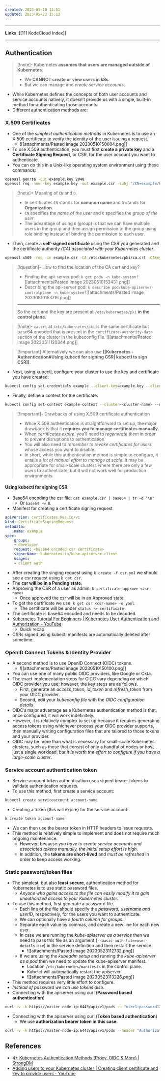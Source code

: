 ```yaml
---
created: 2023-05-10 13:51
updated: 2023-05-23 15:13
---
```

---
**Links**: [[111 KodeCloud Index]]

---
## Authentication
> [!note]- Kubernetes **assumes that users are managed outside of Kubernetes**.
> - We **CANNOT create or view users in k8s**.
> - But we can manage and *create service accounts*.

- While Kubernetes defines the concepts of both user accounts and service accounts natively, it doesn’t provide us with a single, built-in method for authenticating those accounts.
- Different authentication methods are:

### X.509 Certificates 
- One of the *simplest authentication methods* in Kubernetes is to use an X.509 certificate to verify the identity of the user issuing a request.
	- ![[attachments/Pasted image 20230510150004.png]]
- To use X.509 authentication, you must first **create a private key** and a **Certificate Signing Request**, or CSR, for the user account you want to authenticate. 
- You can do this in a Unix-like operating system environment using these commands:

```bash
openssl genrsa -out example.key 2048  
openssl req -new -key example.key -out example.csr -subj "/CN=example/O=developers"
```

> [!note]+ Meaning of `CN` and `O`.
> - In certificates `CN` stands for **common name** and `O` stands for **Organization**.
> - `CN` specifies the *name of the user* and `O` specifies the *group of the user*.
> - The advantage of using `O` (group) is that we can have multiple users in the group and then assign permission to the group using role binding instead of binding the permission to each user.

- Then, create a **self-signed certificate** using the CSR you generated and the certificate authority *(CA) associated with your Kubernetes cluster*.

```bash
openssl x509 -req -in example.csr -CA /etc/kubernetes/pki/ca.crt -CAkey /etc/kubernetes/pki/ca.key -CAcreateserial -out example.crt -days 30
```

> [!question]- How to find the location of the CA cert and key?
> - Finding the api-server pod: `k get pods -n kube-system`
> ![[attachments/Pasted image 20230510153431.png]]
> - Describing the api-server pod: `k describe pod/kube-apiserver-controlplane -n kube-system`
> ![[attachments/Pasted image 20230510153716.png]]
> ---
> So the cert and the key are present at `/etc/kubernetes/pki` **in the control plane**.

> [!note]- `ca.crt` at `/etc/kubernetes/pki` is the same certificate but base64 encoded that is present in the `certificate-authority-data` section of the cluster in the kubeconfig file.
> ![[attachments/Pasted image 20230511120344.png]]

> [!important] Alternatively we can also use **[[Kubernetes - Authentication#Using kubectl for signing CSR| kubectl to sign CSR]]**.

- Next, using kubectl, configure your cluster to use the key and certificate you have created:

```bash
kubectl config set-credentials example --client-key=example.key --client-certificate=example.crt
```

- Finally, define a context for the certificate:

```bash
kubectl config set-context example-context --cluster=<cluster-name> --user=example
```

> [!important]- Drawbacks of using X.509 certificate authentication
> - While X.509 authentication is straightforward to set up, the major drawback is that it **requires you to manage certificates manually**. 
> - When *certificates expire*, you’ll need to *regenerate them* in order to prevent disruptions to authentication. 
> - You will also need to *remember to revoke certificates for users* whose access you want to disable.
> - In short, while this authentication method is simple to configure, it entails a *lot of manual effort to manage at scale*. It may be appropriate for small-scale clusters where there are only a few users to authenticate, but it will not work well for production environments.

#### Using kubectl for signing CSR
- Base64 encoding the csr file: `cat example.csr | base64 | tr -d "\n"`
	- Or `base64 -w 0`.
- Manifest for creating a certificate signing request

```yaml
apiVersion: certificates.k8s.io/v1
kind: CertificateSigningRequest
metadata:
	name: example
spec:
	groups:
	- developer
	request: <base64 encoded csr certificate>
	signerName: kubernetes.io/kube-apiserver-client
	usages:
	- client auth
```

- After creating the singing request using `k create -f csr.yml` we should see a csr request using `k get csr`.
- The **csr will be in a Pending state**.
- Approving the CSR of a user as admin: `k certificate approve <csr-name>`
	- Once approved the csr will be in an Approved state.
- To get the certificate we use: `k get csr <csr-name> -o yaml`.
	- The certificate will be under `status -> certificate`
- The certificate is base64 encoded and needs to be decoded.
- [Kubernetes Tutorial For Beginners | Kubernetes User Authentication and Authorization - YouTube](https://www.youtube.com/watch?v=84j25sAUohA)
	- Quick recap.
- CSRs signed using kubectl manifests are automatically deleted after sometime.

###  OpenID Connect Tokens & Identity Provider
- A second method is to use OpenID Connect (OIDC) tokens. 
	- ![[attachments/Pasted image 20230510150100.png]]
- You can use one of many public OIDC providers, like Google or Okta.
- The exact implementation steps for OIDC vary depending on which OIDC provider you use; however, the key steps are as follows.
	- First, generate an *access_token*, *id_token* and *refresh_token* from your OIDC provider.
	- Second, edit your *kubeconfig file* with the *OIDC configuration details*.
- OIDC’s major advantage as a Kubernetes authentication method is that, once configured, it will work indefinitely. 
- However, it is relatively complex to set up because it requires generating access tokens using whichever process your OIDC provider supports, then manually writing configuration files that are tailored to those tokens and your provider.
- OIDC may be more than what is necessary for small-scale Kubernetes clusters, such as those that consist of only a handful of nodes or host just a single workload, *but it is worth the effort to configure if you have a large-scale cluster*.

###  Service account authentication token
- Service account token authentication uses signed bearer tokens to validate authentication requests.
- To use this method, first create a service account:

```bash
kubectl create serviceaccount account-name
```

- Creating a token (this will expire) for the service account:

```bash
k create token account-name
```

- We can then use the bearer token in HTTP headers to issue requests.
- This method is relatively simple to implement and does not require much ongoing maintenance. 
	- However, because *you have to create service accounts and associated tokens manually, the initial setup effort is high*. 
	- In addition, the **tokens are short-lived** and *must be refreshed* in order to keep access working.

### Static password/token files
- The simplest, but also **least secure**, authentication method for Kubernetes is to use static password files.
	- *Anyone who gains access to the file can easily modify it to gain unauthorized access to your Kubernetes cluster*.
- To use this method, first generate a password file. 
	- Each line of the file should specify the *password, username and userID*, respectively, for the users you want to authenticate.
	- We can optionally have a *fourth column for groups*.
	- Separate each value by commas, and create a new line for each new user.
	- In case we are running the *kube-apiserver as a service* then we need to pass this file as an argument (`--basic-auth-file=user-details.csv`) in the service definition and then restart the service.
		- ![[attachments/Pasted image 20230523112732.png]]
	- If we are using the *kubeadm setup* and running the *kube-apiserver as a pod* then we need to update the kube-apiserver manifest.
		- Location `/etc/kubernetes/manifests` in the control plane.
		- Kubelet will automatically restart the apiserver.
		- ![[attachments/Pasted image 20230523113226.png]]
- This method requires very little effort to configure.
- *Instead of password we can use tokens also*.
- Connecting with the apiserver using curl (**Password based authentication**)

```bash
curl -v -k https://master-node-ip:6443/api/v1/pods -u "user1:password123"
```

- Connecting with the apiserver using curl (**Token based authentication**)
	- We use **authorization bearer token in this case**.

```bash
curl -v -k https://master-node-ip:6443/api/v1/pods --header "Authorization: Bearer <token>"
```

## References
- [4+ Kubernetes Authentication Methods (Proxy, OIDC & More) | StrongDM](https://www.strongdm.com/blog/kubernetes-authentication)
- [Adding users to your Kubernetes cluster | Creating client certificate and key to provide users - YouTube](https://www.youtube.com/watch?v=XsFbUgZ0Ad8)